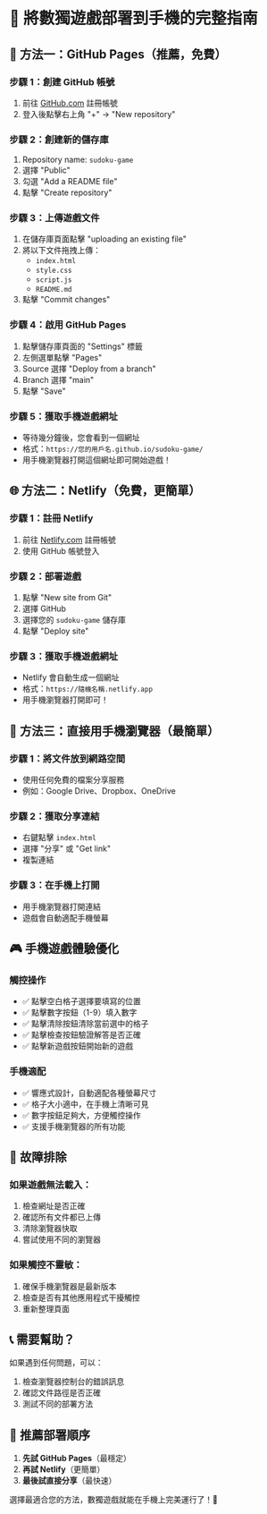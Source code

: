 # 📱 將數獨遊戲部署到手機的完整指南

## 🚀 方法一：GitHub Pages（推薦，免費）

### 步驟 1：創建 GitHub 帳號
1. 前往 [GitHub.com](https://github.com) 註冊帳號
2. 登入後點擊右上角 "+" → "New repository"

### 步驟 2：創建新的儲存庫
1. Repository name: `sudoku-game`
2. 選擇 "Public"
3. 勾選 "Add a README file"
4. 點擊 "Create repository"

### 步驟 3：上傳遊戲文件
1. 在儲存庫頁面點擊 "uploading an existing file"
2. 將以下文件拖拽上傳：
   - `index.html`
   - `style.css`
   - `script.js`
   - `README.md`
3. 點擊 "Commit changes"

### 步驟 4：啟用 GitHub Pages
1. 點擊儲存庫頁面的 "Settings" 標籤
2. 左側選單點擊 "Pages"
3. Source 選擇 "Deploy from a branch"
4. Branch 選擇 "main"
5. 點擊 "Save"

### 步驟 5：獲取手機遊戲網址
- 等待幾分鐘後，您會看到一個網址
- 格式：`https://您的用戶名.github.io/sudoku-game/`
- 用手機瀏覽器打開這個網址即可開始遊戲！

## 🌐 方法二：Netlify（免費，更簡單）

### 步驟 1：註冊 Netlify
1. 前往 [Netlify.com](https://netlify.com) 註冊帳號
2. 使用 GitHub 帳號登入

### 步驟 2：部署遊戲
1. 點擊 "New site from Git"
2. 選擇 GitHub
3. 選擇您的 `sudoku-game` 儲存庫
4. 點擊 "Deploy site"

### 步驟 3：獲取手機遊戲網址
- Netlify 會自動生成一個網址
- 格式：`https://隨機名稱.netlify.app`
- 用手機瀏覽器打開即可！

## 📱 方法三：直接用手機瀏覽器（最簡單）

### 步驟 1：將文件放到網路空間
- 使用任何免費的檔案分享服務
- 例如：Google Drive、Dropbox、OneDrive

### 步驟 2：獲取分享連結
- 右鍵點擊 `index.html`
- 選擇 "分享" 或 "Get link"
- 複製連結

### 步驟 3：在手機上打開
- 用手機瀏覽器打開連結
- 遊戲會自動適配手機螢幕

## 🎮 手機遊戲體驗優化

### 觸控操作
- ✅ 點擊空白格子選擇要填寫的位置
- ✅ 點擊數字按鈕（1-9）填入數字
- ✅ 點擊清除按鈕清除當前選中的格子
- ✅ 點擊檢查按鈕驗證解答是否正確
- ✅ 點擊新遊戲按鈕開始新的遊戲

### 手機適配
- ✅ 響應式設計，自動適配各種螢幕尺寸
- ✅ 格子大小適中，在手機上清晰可見
- ✅ 數字按鈕足夠大，方便觸控操作
- ✅ 支援手機瀏覽器的所有功能

## 🔧 故障排除

### 如果遊戲無法載入：
1. 檢查網址是否正確
2. 確認所有文件都已上傳
3. 清除瀏覽器快取
4. 嘗試使用不同的瀏覽器

### 如果觸控不靈敏：
1. 確保手機瀏覽器是最新版本
2. 檢查是否有其他應用程式干擾觸控
3. 重新整理頁面

## 📞 需要幫助？

如果遇到任何問題，可以：
1. 檢查瀏覽器控制台的錯誤訊息
2. 確認文件路徑是否正確
3. 測試不同的部署方法

## 🎯 推薦部署順序

1. **先試 GitHub Pages**（最穩定）
2. **再試 Netlify**（更簡單）
3. **最後試直接分享**（最快速）

選擇最適合您的方法，數獨遊戲就能在手機上完美運行了！🎉
